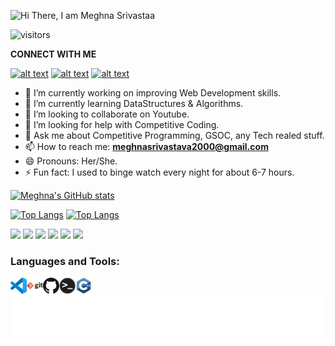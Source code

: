  
 ![Hi There, I am Meghna Srivastaa](https://user-images.githubusercontent.com/50775297/99869136-99f34580-2bee-11eb-9984-c56a02af3349.png)
 
  ![visitors](https://visitor-badge.glitch.me/badge?page_id=MeghnaS21)

**CONNECT WITH ME**



<!-- Please don't remove this: Grab your social icons from https://github.com/carlsednaoui/gitsocial -->

<!-- display the social media buttons in your README -->

[![alt text][1.1]][1]
[![alt text][2.1]][2]
[![alt text][6.1]][6]



<!-- links to social media icons -->
<!-- no need to change these -->

<!-- icons with padding -->

[1.1]: http://i.imgur.com/tXSoThF.png (twitter icon with padding)
[2.1]: http://i.imgur.com/P3YfQoD.png (facebook icon with padding)
[6.1]: http://i.imgur.com/0o48UoR.png (github icon with padding)

<!-- icons without padding -->

[1.2]: http://i.imgur.com/wWzX9uB.png (twitter icon without padding)
[2.2]: http://i.imgur.com/fep1WsG.png (facebook icon without padding)
[6.2]: http://i.imgur.com/9I6NRUm.png (github icon without padding)


<!-- links to your social media accounts -->
<!-- update these accordingly -->

[1]: https://twitter.com/MeghnaS21
[2]: https://www.facebook.com/meghna.srivastava.102/
[3]: https://www.linkedin.com/in/meghna-srivastava-34571b172/
[6]: https://github.com/MeghnaS21
[7]: https://youtube.com/channel/UCCJX1akyAIyW0oWN26531fg

<!-- Please don't remove this: Grab your social icons from https://github.com/carlsednaoui/gitsocial -->

- 🔭 I’m currently working on improving Web Development skills.
- 🌱 I’m currently learning DataStructures & Algorithms.
- 👯 I’m looking to collaborate on Youtube.
- 🤔 I’m looking for help with Competitive Coding.
- 💬 Ask me about Competitive Programming, GSOC, any Tech realed stuff.
- 📫 How to reach me:  **meghnasrivastava2000@gmail.com**
- 😄 Pronouns: Her/She.
- ⚡ Fun fact: I used to binge watch every night for about 6-7 hours.

[![Meghna's GitHub stats](https://github-readme-stats.vercel.app/api?username=MeghnaS21&show_icons=true&theme=radical)](https://github.com/MeghnaS21/github-readme-stats)

[![Top Langs](https://github-readme-stats.vercel.app/api/top-langs/?username=MeghnaS21&size_weight=0.5&count_weight=0.5&layout=compact)](https://github.com/MeghnaS21/github-readme-stats)
[![Top Langs](https://github-readme-stats.vercel.app/api/top-langs/?username=MeghnaS21&langs_count=8&layout=compact)](https://github.com/MeghnaS21/github-readme-stats)

![](https://img.shields.io/badge/OS-LINUX-informational?style=plastic&logo=#FCC624&logoColor=white&color=2bbc8a)
![](https://img.shields.io/badge/OS-WINDOWS-informational?style=plastic&logo=<LOGO_NAME>&logoColor=white&color=2bbc8a)
![](https://img.shields.io/badge/CODE-c++-informational?style=plastic&logo=<LOGO_NAME>&logoColor=white&color=2bbc8a)
![](https://img.shields.io/badge/IDE-VSCODE-informational?style=plastic&logo=<LOGO_NAME>&logoColor=white&color=2bbc8a)
<img src="https://img.shields.io/github/followers/MeghnaS21?label=Follow&style=plastic">
<img src="https://img.shields.io/github/stars/MeghnaS21?label=Stars&style=plastic">
### Languages and Tools:

<img align="left" width="26px" src="https://raw.githubusercontent.com/github/explore/80688e429a7d4ef2fca1e82350fe8e3517d3494d/topics/visual-studio-code/visual-studio-code.png" />
<img align="left" width="26px" src="https://raw.githubusercontent.com/github/explore/80688e429a7d4ef2fca1e82350fe8e3517d3494d/topics/git/git.png" />
<img align="left" width="26px" src="https://raw.githubusercontent.com/github/explore/78df643247d429f6cc873026c0622819ad797942/topics/github/github.png" />
<img align="left" width="26px" src="https://raw.githubusercontent.com/github/explore/80688e429a7d4ef2fca1e82350fe8e3517d3494d/topics/terminal/terminal.png" />
<img align="left" width="26px" src="https://raw.githubusercontent.com/github/explore/80688e429a7d4ef2fca1e82350fe8e3517d3494d/topics/cpp/cpp.png" />
<!-- <img align="left" width="26px" src="https://raw.githubusercontent.com/github/explore/80688e429a7d4ef2fca1e82350fe8e3517d3494d/topics/firebase/firebase.png" />
 -->
<img align='center'  height="70" alt="Thanks" width="100%" src="https://github.com/AkashSingh3031/AkashSingh3031/blob/main/marquee.svg"/> 

